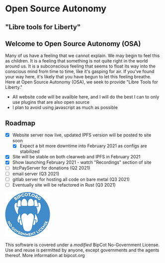 # Open Source Autonomy

## "Libre tools for Liberty"

## Welcome to Open Source Autonomy (OSA)
Many of us have a feeling that we cannot explain.  We may begin to feel this as children.  It is a feeling that something is not quite right in the world around us.  It is a subconscious feeling that seems to float its way into the conscious mind from time to time, like it's gasping for air.  If you've found your way here, it's likely that you have begun to let this feeling breathe.  Here at Open Source Autonomy (OSA), we seek to provide "Libre Tools for Liberty."

-  All website code will be availble here, and I will do the best I can to only use plugins that are also open source
-  I plan to avoid using javascript as much as possible

## Roadmap
- [x] Website server now live, updated IPFS version will be posted to site soon
	- [x] Expect a bit more downtime into February 2021 as configs are stabilized
- [x] Site will be stable on both clearweb and IPFS in February 2021
- [x] Show launching February 2021 - watch "Recordings" section of site
- [ ] btcPayServer for donations (Q2 2021)
- [ ] email server (Q3 2021)
- [ ] gitlab server for hosting all code on bare metal (Q3 2021)
- [ ] Eventually site will be refactored in Rust (Q3 2021)

![BipCot NoGov License](/Site/images/bipcot144x144.png)

This software is covered under a *modified* BipCot No-Government License.  Use and reuse is permitted by anyone, except governments and the agents thereof.  More information at bipcot.org
